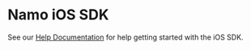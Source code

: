 Namo iOS SDK
=======

See our [Help Documentation](http://docs.namomedia.com/ios) for help getting started with the iOS SDK.

